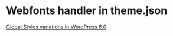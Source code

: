 # Webfonts handler in theme.json

[Global Styles variations in WordPress 6.0](https://make.wordpress.org/core/2022/05/03/global-styles-variations-in-wordpress-6-0/)
